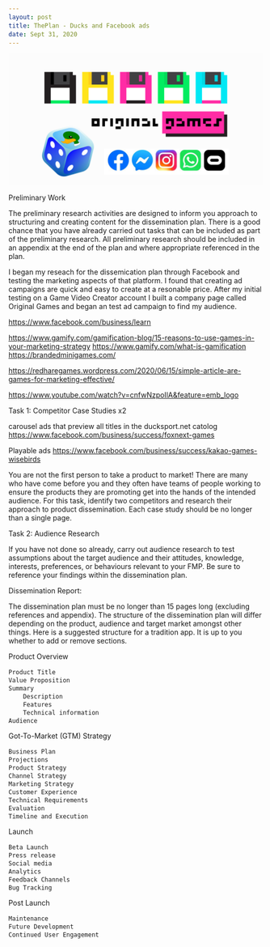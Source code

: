 ```yaml
---
layout: post
title: ThePlan - Ducks and Facebook ads 
date: Sept 31, 2020
--- 
```


<img src="../images/Banner.jpg" alt="Creative Games Logo">

Preliminary Work  

The preliminary research activities are designed to inform you approach to structuring and creating content for the dissemination plan. There is a good chance that you have already carried out tasks that can be included as part of the preliminary research. All preliminary research should be included in an appendix at the end of the plan and where appropriate referenced in the plan.  

I began my reseach for the dissemication plan through Facebook and testing the marketing aspects of that platform. I found that creating ad campaigns are quick and easy to create at a resonable price.  After my initial testing on a Game Video Creator account I built a company page called Original Games and began an test ad campaign to find my audience.  
 
https://www.facebook.com/business/learn

https://www.gamify.com/gamification-blog/15-reasons-to-use-games-in-your-marketing-strategy
https://www.gamify.com/what-is-gamification
https://brandedminigames.com/

https://redharegames.wordpress.com/2020/06/15/simple-article-are-games-for-marketing-effective/

https://www.youtube.com/watch?v=cnfwNzpoIlA&feature=emb_logo

Task 1: Competitor Case Studies x2  

carousel ads that preview all titles in the ducksport.net catolog
https://www.facebook.com/business/success/foxnext-games

Playable ads
https://www.facebook.com/business/success/kakao-games-wisebirds

You are not the first person to take a product to market! There are many who have come before you and they often have teams of people working to ensure the products they are promoting get into the hands of the intended audience. For this task, identify two competitors and research their approach to product dissemination. Each case study should be no longer than a single page.  

Task 2: Audience Research  

If you have not done so already, carry out audience research to test assumptions about the target audience and their attitudes, knowledge, interests, preferences, or behaviours relevant to your FMP. Be sure to reference your findings within the dissemination plan.  

Dissemination Report:  

The dissemination plan must be no longer than 15 pages long (excluding references and appendix). The structure of the dissemination plan will differ depending on the product, audience and target market amongst other things. Here is a suggested structure for a tradition app. It is up to you whether to add or remove sections.  

 

Product Overview  

    Product Title  
    Value Proposition  
    Summary  
        Description  
        Features  
        Technical information  
    Audience  
	
Got-To-Market (GTM) Strategy  

    Business Plan  
    Projections  
    Product Strategy  
    Channel Strategy  
    Marketing Strategy  
    Customer Experience  
    Technical Requirements  
    Evaluation  
    Timeline and Execution  

   

Launch  

    Beta Launch  
    Press release  
    Social media  
    Analytics  
    Feedback Channels  
    Bug Tracking  

   

Post Launch  

    Maintenance  
    Future Development  
    Continued User Engagement  

